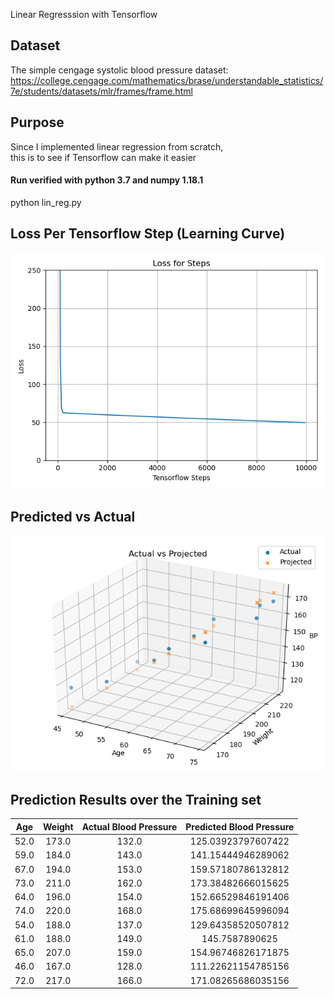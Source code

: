 Linear Regresssion with Tensorflow

## Dataset
The simple cengage systolic blood pressure dataset:  
https://college.cengage.com/mathematics/brase/understandable_statistics/7e/students/datasets/mlr/frames/frame.html

## Purpose
Since I implemented linear regression from scratch,  
this is to see if Tensorflow can make it easier

#### Run verified with python 3.7 and numpy 1.18.1
python lin_reg.py

## Loss Per Tensorflow Step (Learning Curve)
![Loss per Tensorflow Step](plots/learning_curve.png)

## Predicted vs Actual
![Predicted vs Actual](plots/predicted_vs_actual.png)

## Prediction Results over the Training set

|Age|Weight|Actual Blood Pressure|Predicted Blood Pressure|
|:-------:|:---:|:--------------------:|:---------------------:|
|52.0|173.0|132.0|125.03923797607422|
|59.0|184.0|143.0|141.15444946289062|
|67.0|194.0|153.0|159.57180786132812|
|73.0|211.0|162.0|173.38482666015625|
|64.0|196.0|154.0|152.66529846191406|
|74.0|220.0|168.0|175.68699645996094|
|54.0|188.0|137.0|129.64358520507812|
|61.0|188.0|149.0|145.7587890625|
|65.0|207.0|159.0|154.96746826171875|
|46.0|167.0|128.0|111.22621154785156|
|72.0|217.0|166.0|171.08265686035156|